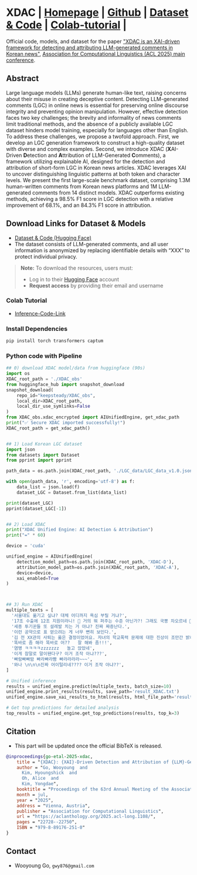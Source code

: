 # XDAC | [Homepage](https://airobotlab.github.io/XDAC/) | [Github](https://github.com/airobotlab/XDAC) | [Dataset & Code](https://huggingface.co/keepsteady/XDAC_obs) | [Colab-tutorial](https://colab.research.google.com/drive/1qMCv5SDEc7zshg4m2xyT91FQFDlJtvb8?usp=sharing) |

Official code, models, and dataset for the paper ["XDAC is an XAI-driven framework for detecting and attributing LLM-generated comments in Korean news"](https://aclanthology.org/2025.acl-long.1108.pdf), [Association for Computational Linguistics (ACL 2025) main conference](https://2025.aclweb.org/).

## Abstract
Large language models (LLMs) generate human-like text, raising concerns about their misuse in creating deceptive content. Detecting LLM-generated comments (LGC) in online news is essential for preserving online discourse integrity and preventing opinion manipulation. However, effective detection faces two key challenges; the brevity and informality of news comments limit traditional methods, and the absence of a publicly available LGC dataset hinders model training, especially for languages other than English. To address these challenges, we propose a twofold approach. First, we develop an LGC generation framework to construct a high-quality dataset with diverse and complex examples. Second, we introduce XDAC (**X**AI-Driven **D**etection and **A**ttribution of LLM-Generated **C**omments), a framework utilizing explainable AI, designed for the detection and attribution of short-form LGC in Korean news articles. XDAC leverages XAI to uncover distinguishing linguistic patterns at both token and character levels. We present the first large-scale benchmark dataset, comprising 1.3M human-written comments from Korean news platforms and 1M LLM-generated comments from 14 distinct models. XDAC outperforms existing methods, achieving a 98.5\% F1 score in LGC detection with a relative improvement of 68.1\%, and an 84.3\% F1 score in attribution.


## Download Links for Dataset & Models
- [Dataset & Code (Hugging Face)](https://huggingface.co/keepsteady/XDAC_obs)
- The dataset consists of LLM-generated comments, and all user information is anonymized by replacing identifiable details with “XXX” to protect individual privacy.
> **Note:** To download the resources, users must:
> - Log in to their [Hugging Face](https://huggingface.co/) account  
> - **Request access** by providing their email and username  

### Colab Tutorial
 - [Inference-Code-Link](https://colab.research.google.com/drive/1qMCv5SDEc7zshg4m2xyT91FQFDlJtvb8?usp=sharing)

### Install Dependencies
```bash
pip install torch transformers captum
```

### Python code with Pipeline
```python
## 0) download XDAC model/data from huggingface (90s)
import os
XDAC_root_path = './XDAC_obs'
from huggingface_hub import snapshot_download
snapshot_download(
    repo_id="keepsteady/XDAC_obs",
    local_dir=XDAC_root_path,
    local_dir_use_symlinks=False
)
from XDAC_obs.xdac_encrypted import AIUnifiedEngine, get_xdac_path
print("✅ Secure XDAC imported successfully!")
XDAC_root_path = get_xdac_path()


## 1) Load Korean LGC dataset
import json
from datasets import Dataset
from pprint import pprint

path_data = os.path.join(XDAC_root_path, './LGC_data/LGC_data_v1.0.json')

with open(path_data, 'r', encoding='utf-8') as f:
    data_list = json.load(f)
    dataset_LGC = Dataset.from_list(data_list)

print(dataset_LGC)
pprint(dataset_LGC[-1])


## 2) Load XDAC
print("XDAC Unified Engine: AI Detection & Attribution")
print("=" * 60)

device = 'cuda'

unified_engine = AIUnifiedEngine(
    detection_model_path=os.path.join(XDAC_root_path, 'XDAC-D'),
    attribution_model_path=os.path.join(XDAC_root_path, 'XDAC-A'),
    device=device,
    xai_enabled=True
)



## 3) Run XDAC
multiple_texts = [
  '서울대도 옮기고 싶냐? 대체 어디까지 욕심 부릴 거냐?',
  '17조 수출에 12조 지원이라니! 🤔 거의 뭐 퍼주는 수준 아닌가?! 그래도 국뽕 차오르네 🤣',
  '세종 투기꾼들 또 설레발 치는 거 아냐? 진짜 짜증난다.',
  '이런 공약으로 표 얻으려는 게 너무 뻔히 보인다.',
  '김 전 XX관의 사퇴는 옳은 결정이었어요. 자녀의 학교폭력 문제에 대한 진상이 조만간 밝혀지길 바라요.',
  '똑바로 좀 해라 똑바로 어??   잘 해봐 좀!!!',
  '염병 ㅋㅋㅋㅋzzzzzzz   놀고 앉았네',
  '이게 참말로 말이됀다구? 이거 조작 아냐???',
  '빠람빠빠밤 빠라빠라빰 빠라라라라~~~',
  '와나 \n\n\n진짜 어이털리네???? 이거 조작 아냐??',
]

# Unified inference
results = unified_engine.predict(multiple_texts, batch_size=10)
unified_engine.print_results(results, save_path='result_XDAC.txt')
unified_engine.save_xai_results_to_html(results, html_file_path='result_XDAC.html')

# Get top predictions for detailed analysis
top_results = unified_engine.get_top_predictions(results, top_k=3)
```

## Citation
- This part will be updated once the official BibTeX is released.
```bibtex
@inproceedings{go-etal-2025-xdac,
    title = "{XDAC}: {XAI}-Driven Detection and Attribution of {LLM}-Generated News Comments in {K}orean",
    author = "Go, Wooyoung  and
      Kim, Hyoungshick  and
      Oh, Alice  and
      Kim, Yongdae",
    booktitle = "Proceedings of the 63rd Annual Meeting of the Association for Computational Linguistics (Volume 1: Long Papers)",
    month = jul,
    year = "2025",
    address = "Vienna, Austria",
    publisher = "Association for Computational Linguistics",
    url = "https://aclanthology.org/2025.acl-long.1108/",
    pages = "22728--22750",
    ISBN = "979-8-89176-251-0"
}
```

## Contact
 - Wooyoung Go, `gwy876@gmail.com`
